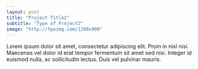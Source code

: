 ```yaml
---
layout: post
title: "Project Title2"
subtitle: "Type of Project2"
image: "http://fpoimg.com/1200x900"
---
```


Lorem ipsum dolor sit amet, consectetur adipiscing elit. Proin in nisl nisi. Maecenas vel dolor id erat tempor fermentum sit amet sed nisi. Integer id euismod nulla, ac sollicitudin lectus. Duis vel pulvinar mauris.
